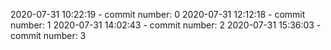 2020-07-31 10:22:19 - commit number: 0
2020-07-31 12:12:18 - commit number: 1
2020-07-31 14:02:43 - commit number: 2
2020-07-31 15:36:03 - commit number: 3
